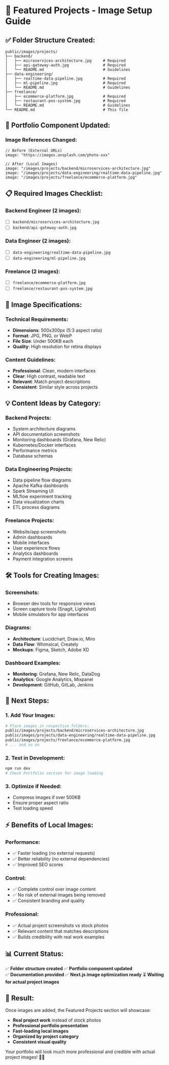 # 📸 Featured Projects - Image Setup Guide

## ✅ **Folder Structure Created:**

```
public/images/projects/
├── backend/
│   ├── microservices-architecture.jpg     # Required
│   ├── api-gateway-auth.jpg               # Required
│   └── README.md                          # Guidelines
├── data-engineering/
│   ├── realtime-data-pipeline.jpg         # Required
│   ├── ml-pipeline.jpg                    # Required
│   └── README.md                          # Guidelines
├── freelance/
│   ├── ecommerce-platform.jpg             # Required
│   ├── restaurant-pos-system.jpg          # Required
│   └── README.md                          # Guidelines
└── README.md                              # This file
```

## 🎯 **Portfolio Component Updated:**

### **Image References Changed:**
```tsx
// Before (External URLs)
image: "https://images.unsplash.com/photo-xxx"

// After (Local Images)
image: "/images/projects/backend/microservices-architecture.jpg"
image: "/images/projects/data-engineering/realtime-data-pipeline.jpg"
image: "/images/projects/freelance/ecommerce-platform.jpg"
```

## 📋 **Required Images Checklist:**

### **Backend Engineer (2 images):**
- [ ] `backend/microservices-architecture.jpg`
- [ ] `backend/api-gateway-auth.jpg`

### **Data Engineer (2 images):**
- [ ] `data-engineering/realtime-data-pipeline.jpg`
- [ ] `data-engineering/ml-pipeline.jpg`

### **Freelance (2 images):**
- [ ] `freelance/ecommerce-platform.jpg`
- [ ] `freelance/restaurant-pos-system.jpg`

## 🎨 **Image Specifications:**

### **Technical Requirements:**
- **Dimensions**: 500x300px (5:3 aspect ratio)
- **Format**: JPG, PNG, or WebP
- **File Size**: Under 500KB each
- **Quality**: High resolution for retina displays

### **Content Guidelines:**
- **Professional**: Clean, modern interfaces
- **Clear**: High contrast, readable text
- **Relevant**: Match project descriptions
- **Consistent**: Similar style across projects

## 💡 **Content Ideas by Category:**

### **Backend Projects:**
- System architecture diagrams
- API documentation screenshots
- Monitoring dashboards (Grafana, New Relic)
- Kubernetes/Docker interfaces
- Performance metrics
- Database schemas

### **Data Engineering Projects:**
- Data pipeline flow diagrams
- Apache Kafka dashboards
- Spark Streaming UI
- MLflow experiment tracking
- Data visualization charts
- ETL process diagrams

### **Freelance Projects:**
- Website/app screenshots
- Admin dashboards
- Mobile interfaces
- User experience flows
- Analytics dashboards
- Payment integration screens

## 🛠️ **Tools for Creating Images:**

### **Screenshots:**
- Browser dev tools for responsive views
- Screen capture tools (Snagit, Lightshot)
- Mobile simulators for app interfaces

### **Diagrams:**
- **Architecture**: Lucidchart, Draw.io, Miro
- **Data Flow**: Whimsical, Creately
- **Mockups**: Figma, Sketch, Adobe XD

### **Dashboard Examples:**
- **Monitoring**: Grafana, New Relic, DataDog
- **Analytics**: Google Analytics, Mixpanel
- **Development**: GitHub, GitLab, Jenkins

## 🚀 **Next Steps:**

### **1. Add Your Images:**
```bash
# Place images in respective folders:
public/images/projects/backend/microservices-architecture.jpg
public/images/projects/data-engineering/realtime-data-pipeline.jpg
public/images/projects/freelance/ecommerce-platform.jpg
# ... and so on
```

### **2. Test in Development:**
```bash
npm run dev
# Check Portfolio section for image loading
```

### **3. Optimize if Needed:**
- Compress images if over 500KB
- Ensure proper aspect ratio
- Test loading speed

## ⚡ **Benefits of Local Images:**

### **Performance:**
- ✅ Faster loading (no external requests)
- ✅ Better reliability (no external dependencies)
- ✅ Improved SEO scores

### **Control:**
- ✅ Complete control over image content
- ✅ No risk of external images being removed
- ✅ Consistent branding and quality

### **Professional:**
- ✅ Actual project screenshots vs stock photos
- ✅ Relevant content that matches descriptions
- ✅ Builds credibility with real work examples

## 📊 **Current Status:**

✅ **Folder structure created**
✅ **Portfolio component updated**  
✅ **Documentation provided**
✅ **Next.js image optimization ready**
⏳ **Waiting for actual project images**

## 🎯 **Result:**

Once images are added, the Featured Projects section will showcase:
- **Real project work** instead of stock photos
- **Professional portfolio presentation**
- **Fast-loading local images**
- **Organized by project category**
- **Consistent visual quality**

Your portfolio will look much more professional and credible with actual project images! 🎨✨